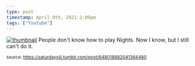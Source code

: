 ```yaml
---
type: post
timestamp: April 9th, 2021 2:09pm
tags: ["Youtube"]
---
```


[![thumbnail](http://i3.ytimg.com/vi/hTkt4Kd1MLI/hqdefault.jpg)](https://www.youtube.com/watch?v=hTkt4Kd1MLI)
People don't know how to play Nights.  Now I know, but I still can't do it.
      
      
      
  
<small>source: https://saturdayxiii.tumblr.com/post/648018882041364480</small>